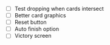 - [ ] Test dropping when cards intersect
- [ ] Better card graphics
- [ ] Reset button
- [ ] Auto finish option
- [ ] Victory screen
